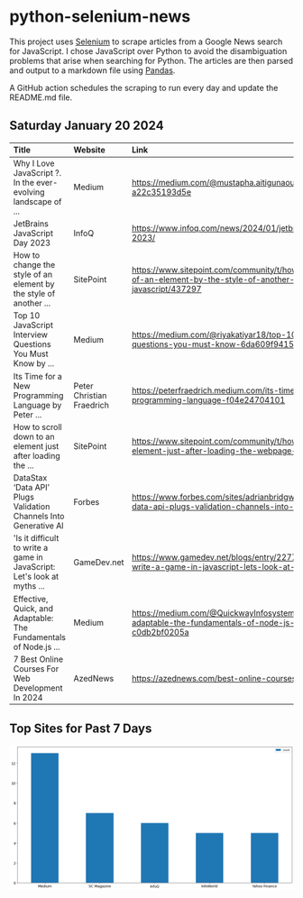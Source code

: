 # python-selenium-news

This project uses [Selenium](https://www.seleniumhq.org/) to scrape articles from a Google News search for JavaScript.
I chose JavaScript over Python to avoid the disambiguation problems that arise when searching for Python.
The articles are then parsed and output to a markdown file using [Pandas](https://pandas.pydata.org/).

A GitHub action schedules the scraping to run every day and update the README.md file.

## Saturday January 20 2024


| Title                                                                   | Website                   | Link                                                                                                                                     |
|:------------------------------------------------------------------------|:--------------------------|:-----------------------------------------------------------------------------------------------------------------------------------------|
| Why I Love JavaScript ?. In the ever-evolving landscape of ...          | Medium                    | https://medium.com/@mustapha.aitigunaoun/why-i-love-javascript-a22c35193d5e                                                              |
| JetBrains JavaScript Day 2023                                           | InfoQ                     | https://www.infoq.com/news/2024/01/jetbrains-javascript-days-2023/                                                                       |
| How to change the style of an element by the style of another ...       | SitePoint                 | https://www.sitepoint.com/community/t/how-to-change-the-style-of-an-element-by-the-style-of-another-element-in-vanilla-javascript/437297 |
| Top 10 JavaScript Interview Questions You Must Know  by ...             | Medium                    | https://medium.com/@riyakatiyar18/top-10-javascript-interview-questions-you-must-know-6da609f94156                                       |
| Its Time for a New Programming Language  by Peter ...                   | Peter Christian Fraedrich | https://peterfraedrich.medium.com/its-time-for-a-new-programming-language-f04e24704101                                                   |
| How to scroll down to an element just after loading the ...             | SitePoint                 | https://www.sitepoint.com/community/t/how-to-scroll-down-to-an-element-just-after-loading-the-webpage-that-contains-it/436954            |
| DataStax ‘Data API’ Plugs Validation Channels Into Generative AI        | Forbes                    | https://www.forbes.com/sites/adrianbridgwater/2024/01/17/datastax-data-api-plugs-validation-channels-into-generative-ai/                 |
| 'Is it difficult to write a game in JavaScript: Let's look at myths ... | GameDev.net               | https://www.gamedev.net/blogs/entry/2277546-is-it-difficult-to-write-a-game-in-javascript-lets-look-at-myths-and-reality/                |
| Effective, Quick, and Adaptable: The Fundamentals of Node.js ...        | Medium                    | https://medium.com/@QuickwayInfosystems1/effective-quick-and-adaptable-the-fundamentals-of-node-js-web-development-c0db2bf0205a          |
| 7 Best Online Courses For Web Development In 2024                       | AzedNews                  | https://azednews.com/best-online-courses-for-web-development/                                                                            |
## Top Sites for Past 7 Days

![Graph of Top Sites](https://raw.githubusercontent.com/dan-mba/python-selenium-news/main/last-week.png)
